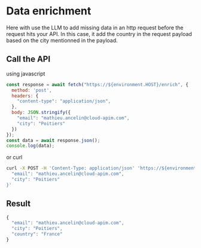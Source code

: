 # Data enrichment

Here with use the LLM to add missing data in an http request before the request hits your API. In this case, it add the country in the request payload based on the city mentionned in the payload.

## Call the API

using javascript 

```js
const response = await fetch("https://${environment.HOST}/enrich", {
  method: 'post',
  headers: {
    "content-type": "application/json",
  },
  body: JSON.stringify({
    "email": "mathieu.ancelin@cloud-apim.com",
    "city": "Poitiers"
  })
});
const data = await response.json();
console.log(data);
```

or curl

```sh
curl -X POST -H 'Content-Type: application/json' 'https://${environment.HOST}/enrich' -d '{
  "email": "mathieu.ancelin@cloud-apim.com",
  "city": "Poitiers"
}'
```

## Result

```js
{
  "email": "mathieu.ancelin@cloud-apim.com",
  "city": "Poitiers",
  "country": "France"
}
```